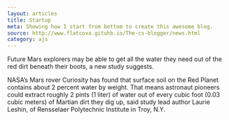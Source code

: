 ```yaml
---
layout: articles
title: Startup
meta: Showing how I start from bottom to create this awesome blog.
source: http://www.flatcova.gituhb.io/The-cs-blogger/news.html
category: ajs
---
```


Future Mars explorers may be able to get all the water they need out of the red dirt beneath their boots, a new study suggests.

NASA’s Mars rover Curiosity has found that surface soil on the Red Planet contains about 2 percent water by weight. That means astronaut pioneers could extract roughly 2 pints (1 liter) of water out of every cubic foot (0.03 cubic meters) of Martian dirt they dig up, said study lead author Laurie Leshin, of Rensselaer Polytechnic Institute in Troy, N.Y.
